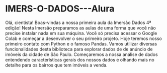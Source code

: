 # IMERS-O-DADOS---Alura
Olá, cientista! Boas-vindas a nossa primeira aula da Imersão Dados 4ª edição!  Nesta Imersão preparamos as aulas de uma forma que você não precise instalar nada em sua máquina. Você só precisa acessar o Google Colab e começar a desenvolver o seu primeiro projeto.  Hoje teremos nosso primeiro contato com Python e o famoso Pandas. Vamos utilizar diversas funcionalidades desta biblioteca para explorar dados de de anúncio de imóveis da cidade de São Paulo. Começaremos a nossa análise de dados entendendo características gerais dos nossos dados e olhando mais no detalhe para os bairros que tem imóveis a venda.
